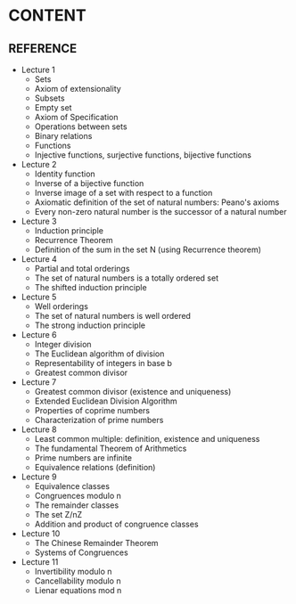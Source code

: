 # CONTENT

## REFERENCE
- Lecture 1
  - Sets
  - Axiom of extensionality
  - Subsets
  - Empty set
  - Axiom of Specification
  - Operations between sets
  - Binary relations
  - Functions
  - Injective functions, surjective functions, bijective functions
- Lecture 2
  - Identity function
  - Inverse of a bijective function
  - Inverse image of a set with respect to a function
  - Axiomatic definition of the set of natural numbers: Peano's axioms
  - Every non-zero natural number is the successor of a natural number
- Lecture 3
  - Induction principle
  - Recurrence Theorem
  - Definition of the sum in the set N (using Recurrence theorem)
- Lecture 4
  - Partial and total orderings
  - The set of natural numbers is a totally ordered set
  - The shifted induction principle
- Lecture 5
  - Well orderings
  - The set of natural numbers is well ordered
  - The strong induction principle
- Lecture 6
  - Integer division
  - The Euclidean algorithm of division
  - Representability of integers in base b
  - Greatest common divisor
- Lecture 7
  - Greatest common divisor (existence and uniqueness)
  - Extended Euclidean Division Algorithm
  - Properties of coprime numbers
  - Characterization of prime numbers
- Lecture 8
  - Least common multiple: definition, existence and uniqueness
  - The fundamental Theorem of Arithmetics
  - Prime numbers are infinite
  - Equivalence relations (definition)
- Lecture 9
  - Equivalence classes
  - Congruences modulo n
  - The remainder classes
  - The set Z/nZ
  - Addition and product of congruence classes
- Lecture 10
  - The Chinese Remainder Theorem
  - Systems of Congruences
- Lecture 11
  - Invertibility modulo n
  - Cancellability modulo n
  - Lienar equations mod n
